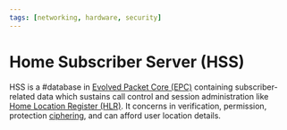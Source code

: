 ```yaml
---
tags: [networking, hardware, security]
---
```


# Home Subscriber Server (HSS)

HSS is a #database in [Evolved Packet Core (EPC)](202305131616.md) containing
subscriber-related data which sustains call control and session administration
like [Home Location Register (HLR)](202303312031.md). It concerns in
verification, permission, protection [ciphering](202209281121.md), and can
afford user location details.
